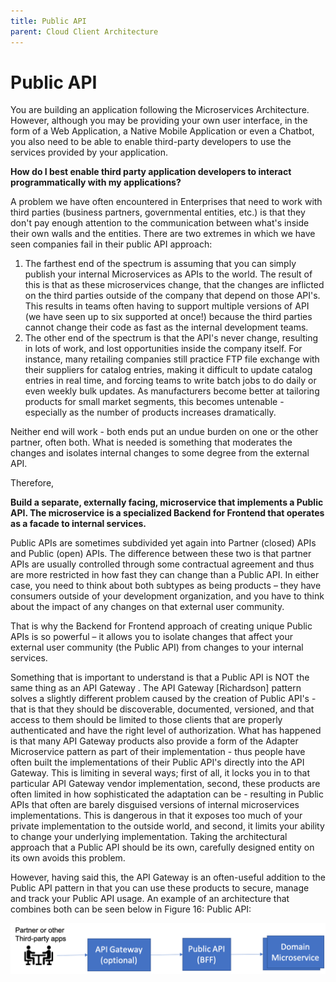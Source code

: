 ```yaml
---
title: Public API
parent: Cloud Client Architecture
---
```

Public API
===

You are building an application following the Microservices Architecture. However, although you may be providing your own user interface, in the form of a Web Application, a Native Mobile Application or even a Chatbot, you also need to be able to enable third-party developers to use the services provided by your application.

**How do I best enable third party application developers to interact programmatically with my applications?**

A problem we have often encountered in Enterprises that need to work with third parties (business partners, governmental entities, etc.) is that they don't pay enough attention to the communication between what's inside their own walls and the entities. There are two extremes in which we have seen companies fail in their public API approach:

1.	The farthest end of the spectrum is assuming that you can simply publish your internal Microservices as APIs to the world. The result of this is that as these microservices change, that the changes are inflicted on the third parties outside of the company that depend on those API's. This results in teams often having to support multiple versions of API (we have seen up to six supported at once!) because the third parties cannot change their code as fast as the internal development teams.
2.	The other end of the spectrum is that the API's never change, resulting in lots of work, and lost opportunities inside the company itself. For instance, many retailing companies still practice FTP file exchange with their suppliers for catalog entries, making it difficult to update catalog entries in real time, and forcing teams to write batch jobs to do daily or even weekly bulk updates. As manufacturers become better at tailoring products for small market segments, this becomes untenable - especially as the number of products increases dramatically.

Neither end will work - both ends put an undue burden on one or the other partner, often both. What is needed is something that moderates the changes and isolates internal changes to some degree from the external API.

Therefore,

**Build a separate, externally facing, microservice that implements a Public API. The microservice is a specialized Backend for Frontend that operates as a facade to internal services.**

Public APIs are sometimes subdivided yet again into Partner (closed) APIs and Public (open) APIs.  The difference between these two is that partner APIs are usually controlled through some contractual agreement and thus are more restricted in how fast they can change than a Public API.  In either case, you need to think about both subtypes as being products – they have consumers outside of your development organization, and you have to think about the impact of any changes on that external user community.

That is why the Backend for Frontend approach of creating unique Public APIs is so powerful – it allows you to isolate changes that affect your external user community (the Public API) from changes to your internal services.

Something that is important to understand is that a Public API is NOT the same thing as an API Gateway . The API Gateway [Richardson] pattern solves a slightly different problem caused by the creation of Public API's - that is that they should be discoverable, documented, versioned, and that access to them should be limited to those clients that are properly authenticated and have the right level of authorization. What has happened is that many API Gateway products also provide a form of the Adapter Microservice pattern as part of their implementation - thus people have often built the implementations of their Public API's directly into the API Gateway. This is limiting in several ways; first of all, it locks you in to that particular API Gateway vendor implementation, second, these products are often limited in how sophisticated the adaptation can be - resulting in Public APIs that often are barely disguised versions of internal microservices implementations. This is dangerous in that it exposes too much of your private implementation to the outside world, and second, it limits your ability to change your underlying implementation. Taking the architectural approach that a Public API should be its own, carefully designed entity on its own avoids this problem.

However, having said this, the API Gateway is an often-useful addition to the Public API pattern in that you can use these products to secure, manage and track your Public API usage. An example of an architecture that combines both can be seen below in Figure 16: Public API:
 
![Public API](../assets/PublicAPI.png)


